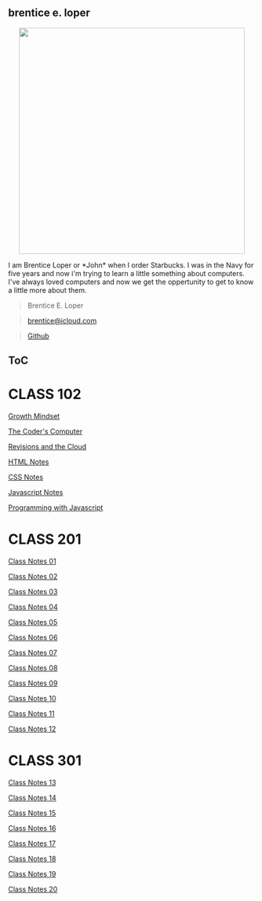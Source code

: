 ## brentice e. loper

<p align="center">
  <img width="460" height="460" src="https://avatars.githubusercontent.com/u/54426613?v=4">
  </p>

  <body>
    <p>
I am Brentice Loper or *John* when I order Starbucks. I was in the Navy for five years and now i'm trying to learn a little something about computers. I've always loved computers and now we get the oppertunity to get to know a little more about them. 
    </p>
  </body>
  
  
> Brentice E. Loper

> brentice@icloud.com

> [Github](reading-notes.md)




## ToC
# CLASS 102 

[Growth Mindset](growthmindset.md)
  
[The Coder's Computer](TheCodersComputer.md)
  
[Revisions and the Cloud](RevisionAndCloud.md)
  
[HTML Notes](HTMLnotes.md)
  
[CSS Notes](CSSnotes.md)
  
[Javascript Notes](JSNotes.md)
  
[Programming with Javascript](ProgrammingJS.md)

# CLASS 201
[Class Notes 01](class-01.md)

[Class Notes 02](class-02.md)

[Class Notes 03](class-03.md)

[Class Notes 04](class-04.md)

[Class Notes 05](class-05.md)

[Class Notes 06](class-06.md)

[Class Notes 07](class-07.md)

[Class Notes 08](class-08.md)

[Class Notes 09](class-09.md)

[Class Notes 10](class-10.md)

[Class Notes 11](class-11.md)

[Class Notes 12](class-12.md)

# CLASS 301
[Class Notes 13](class-13.md)

[Class Notes 14](class-14.md)

[Class Notes 15](class-15.md)

[Class Notes 16](class-16.md)

[Class Notes 17](class-17.md)

[Class Notes 18](class-18.md)

[Class Notes 19](class-19.md)

[Class Notes 20](class-20.md)
